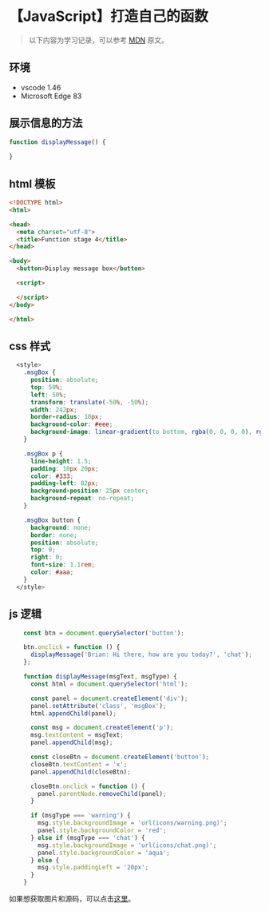 # 【JavaScript】打造自己的函数

> 以下内容为学习记录，可以参考 [MDN][1] 原文。

## 环境

- vscode 1.46
- Microsoft Edge 83

## 展示信息的方法

```js
function displayMessage() {
 
}
```

## html 模板

```html
<!DOCTYPE html>
<html>

<head>
  <meta charset="utf-8">
  <title>Function stage 4</title>
</head>

<body>
  <button>Display message box</button>

  <script>

  </script>
</body>

</html>
```

## css 样式

```css
  <style>
    .msgBox {
      position: absolute;
      top: 50%;
      left: 50%;
      transform: translate(-50%, -50%);
      width: 242px;
      border-radius: 10px;
      background-color: #eee;
      background-image: linear-gradient(to bottom, rgba(0, 0, 0, 0), rgba(0, 0, 0, 0.1));
    }

    .msgBox p {
      line-height: 1.5;
      padding: 10px 20px;
      color: #333;
      padding-left: 82px;
      background-position: 25px center;
      background-repeat: no-repeat;
    }

    .msgBox button {
      background: none;
      border: none;
      position: absolute;
      top: 0;
      right: 0;
      font-size: 1.1rem;
      color: #aaa;
    }
  </style>
```

## js 逻辑

```js
    const btn = document.querySelector('button');

    btn.onclick = function () {
      displayMessage('Brian: Hi there, how are you today?', 'chat');
    };

    function displayMessage(msgText, msgType) {
      const html = document.querySelector('html');

      const panel = document.createElement('div');
      panel.setAttribute('class', 'msgBox');
      html.appendChild(panel);

      const msg = document.createElement('p');
      msg.textContent = msgText;
      panel.appendChild(msg);

      const closeBtn = document.createElement('button');
      closeBtn.textContent = 'x';
      panel.appendChild(closeBtn);

      closeBtn.onclick = function () {
        panel.parentNode.removeChild(panel);
      }

      if (msgType === 'warning') {
        msg.style.backgroundImage = 'url(icons/warning.png)';
        panel.style.backgroundColor = 'red';
      } else if (msgType === 'chat') {
        msg.style.backgroundImage = 'url(icons/chat.png)';
        panel.style.backgroundColor = 'aqua';
      } else {
        msg.style.paddingLeft = '20px';
      }
    }
```

如果想获取图片和源码，可以点击[这里][2]。

[1]: https://developer.mozilla.org/zh-CN/docs/Learn/JavaScript/Building_blocks/Build_your_own_function
[2]: https://github.com/mdn/learning-area/blob/master/javascript/building-blocks/functions/function-stage-4.html